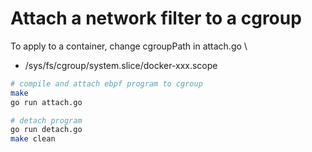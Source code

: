 # Attach a network filter to a cgroup
To apply to a container, change cgroupPath in attach.go \
- /sys/fs/cgroup/system.slice/docker-xxx.scope
```bash
# compile and attach ebpf program to cgroup
make
go run attach.go

# detach program
go run detach.go
make clean
```


